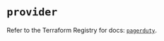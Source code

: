 # `provider`

Refer to the Terraform Registry for docs: [`pagerduty`](https://registry.terraform.io/providers/pagerduty/pagerduty/3.28.2/docs).
